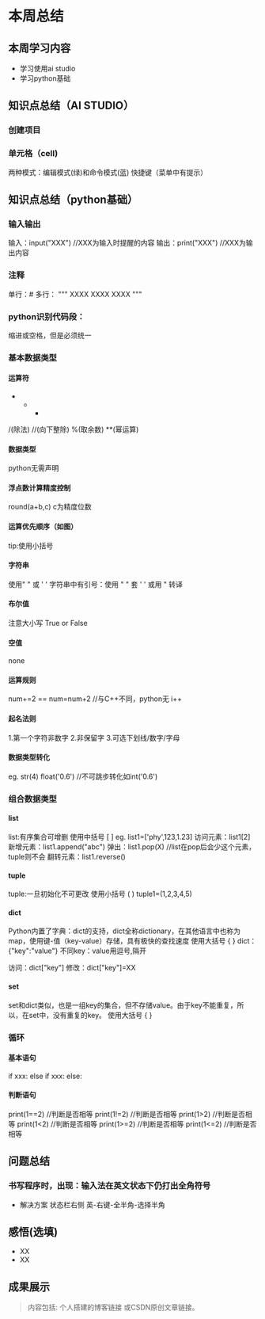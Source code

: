 
# 本周总结

## 本周学习内容
- 学习使用ai studio
- 学习python基础

## 知识点总结（AI STUDIO）
### 创建项目

### 单元格（cell)
两种模式：编辑模式(绿)和命令模式(蓝)
快捷键（菜单中有提示）

## 知识点总结（python基础）
### 输入输出
输入：input("XXX")  //XXX为输入时提醒的内容
输出：print("XXX")  //XXX为输出内容

### 注释
单行：#
多行：  """
        XXXX
        XXXX
        XXXX
        """

### python识别代码段：
缩进或空格，但是必须统一

### 基本数据类型
#### 运算符
+    -   *   
/(除法)   //(向下整除)   %(取余数)   **(幂运算)

#### 数据类型
python无需声明

#### 浮点数计算精度控制
round(a+b,c)  c为精度位数

#### 运算优先顺序（如图）
tip:使用小括号

#### 字符串
使用" " 或 ' '
字符串中有引号：使用 " " 套 ' ' 或用 \" 转译

#### 布尔值
注意大小写 True or False

#### 空值
none

#### 运算规则
num+=2 == num=num+2     //与C++不同，python无 i++

#### 起名法则
1.第一个字符非数字
2.非保留字
3.可选下划线/数字/字母

#### 数据类型转化
eg.   str(4)    float('0.6')   //不可跳步转化如int('0.6')

### 组合数据类型

#### list
list:有序集合可增删 使用中括号 [ ]
eg. list1=['phy',123,1.23]
访问元素：list1[2]
新增元素：list1.append("abc")
弹出：list1.pop(X)   //list在pop后会少这个元素，tuple则不会
翻转元素：list1.reverse()

#### tuple
tuple:一旦初始化不可更改  使用小括号 ( )
tuple1=(1,2,3,4,5)

#### dict 
Python内置了字典：dict的支持，dict全称dictionary，在其他语言中也称为map，使用键-值（key-value）存储，具有极快的查找速度  使用大括号 { }
dict：{"key":"value"}
不同key：value用逗号,隔开

访问：dict["key"]
修改：dict["key"]=XX

#### set
set和dict类似，也是一组key的集合，但不存储value。由于key不能重复，所以，在set中，没有重复的key。 使用大括号 { }

### 循环
#### 基本语句
if xxx:
else if xxx:
else:

#### 判断语句
print(1==2)  //判断是否相等
print(1!=2)  //判断是否相等
print(1>2)  //判断是否相等
print(1<2)  //判断是否相等
print(1>=2)  //判断是否相等
print(1<=2)  //判断是否相等

## 问题总结

### 书写程序时，出现：输入法在英文状态下仍打出全角符号

- 解决方案
状态栏右侧 英-右键-全半角-选择半角 

## 感悟(选填)

- XX
- XX

## 成果展示
> 内容包括: 个人搭建的博客链接 或CSDN原创文章链接。
